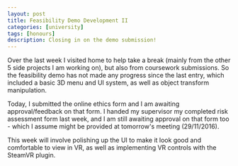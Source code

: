 ```yaml
---
layout: post
title: Feasibility Demo Development II
categories: [university]
tags: [honours]
description: Closing in on the demo submission! 
---
```


Over the last week I visited home to help take a break (mainly from the other 5 side projects I am working on), but also from coursework submissions. So the feasibility demo has not made any progress since the last entry, which included a basic 3D menu and UI system, as well as object transform manipulation.

Today, I submitted the online ethics form and I am awaiting approval/feedback on that form. I handed my supervisor my completed risk assessment form last week, and I am still awaiting approval on that form too - which I assume might be provided at tomorrow's meeting (29/11/2016).

This week will involve polishing up the UI to make it look good and comfortable to view in VR, as well as implementing VR controls with the SteamVR plugin.